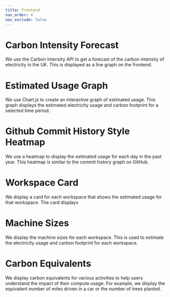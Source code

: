 ```yaml
---
title: Frontend
nav_order: 4   
nav_exclude: false     
---
```


# Carbon Intensity Forecast
We use the Carbon Intensity API to get a forecast of the carbon intensity of electricity in the UK. This is displayed as a line graph on the frontend.
# Estimated Usage Graph
We use Chart.js to create an interactive graph of estimated usage. This graph displays the estimated electricity usage and carbon footprint for a selected time period.
# Github Commit History Style Heatmap
We use a heatmap to display the estimated usage for each day in the past year. This heatmap is similar to the commit history graph on GitHub.
# Workspace Card
We display a card for each workspace that shows the estimated usage for that workspace. The card displays
# Machine Sizes
We display the machine sizes for each workspace. This is used to estimate the electricity usage and carbon footprint for each workspace.
# Carbon Equivalents
We display carbon equivalents for various activities to help users understand the impact of their compute usage. For example, we display the equivalent number of miles driven in a car or the number of trees planted.